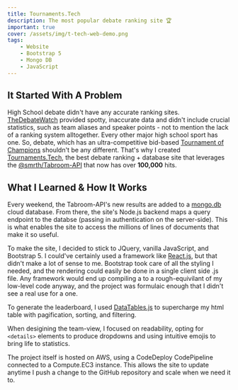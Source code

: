 ```yaml
---
title: Tournaments.Tech
description: The most popular debate ranking site 🏆
important: true
cover: /assets/img/t-tech-web-demo.png
tags:
    - Website
    - Bootstrap 5
    - Mongo DB
    - JavaScript
---
```


## It Started With A Problem
High School debate didn't have any accurate ranking sites. [TheDebateWatch](https://thedebatewatch.com) provided spotty, inaccurate data and didn't include crucial statistics, such as team aliases and speaker points - not to mention the lack of a ranking system alltogether. Every other major high school sport has one. So, debate, which has an ultra-competitive bid-based [Tournament of Champions](https://ci.uky.edu/UKDebate/gold-pf-bid-tournaments) shouldn't be any different. That's why I created [Tournaments.Tech](http://tournaments.tech), the best debate ranking + database site that leverages the [@smrth/Tabroom-API](/projects/tabroom-API) that now has over **100,000** hits.

## What I Learned & How It Works
Every weekend, the Tabroom-API's new results are added to a [mongo.db](https://www.mongodb.com/) cloud database. From there, the site's Node.js backend maps a query endpoint to the databse (passing in authentication on the server-side). This is what enables the site to access the millions of lines of documents that make it so useful.

To make the site, I decided to stick to JQuery, vanilla JavaScript, and Bootstrap 5. I could've certainly used a framework like [React.js](https://reactjs.org/), but that didn't make a lot of sense to me. Bootstrap took care of all the styling I needed, and the rendering could easily be done in a single client side .js file. Any framework would end up compiling a to a rough-equivilant of my low-level code anyway, and the project was formulaic enough that I didn't see a real use for a one.

To generate the leaderboard, I used [DataTables.js](https://datatables.net/) to supercharge my html table with pagification, sorting, and filtering.

When desigining the team-view, I focused on readability, opting for `<details>` elements to produce dropdowns and using intuitive emojis to bring life to statistics.

The project itself is hosted on AWS, using a CodeDeploy CodePipeline connected to a Compute.EC3 instance. This allows the site to update anytime I push a change to the GitHub repository and scale when we need it to.